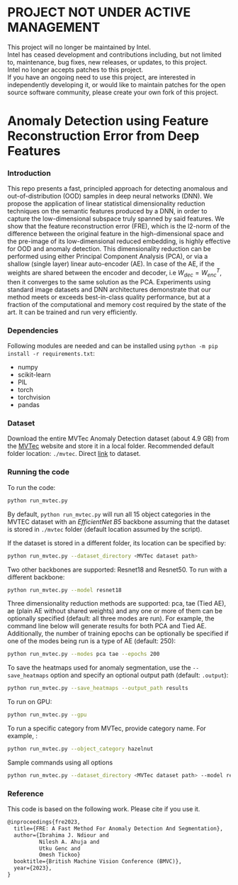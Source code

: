 # PROJECT NOT UNDER ACTIVE MANAGEMENT #  
This project will no longer be maintained by Intel.  
Intel has ceased development and contributions including, but not limited to, maintenance, bug fixes, new releases, or updates, to this project.  
Intel no longer accepts patches to this project.  
 If you have an ongoing need to use this project, are interested in independently developing it, or would like to maintain patches for the open source software community, please create your own fork of this project.  
  
# Anomaly Detection using Feature Reconstruction Error from Deep Features

### Introduction

This repo presents a fast, principled approach for detecting anomalous and out-of-distribution (OOD) samples in deep neural networks (DNN). We propose the application of linear statistical dimensionality reduction techniques on the semantic features produced by a DNN, in order to capture the low-dimensional subspace truly spanned by said features. We show that the feature reconstruction error (FRE), which is the l2-norm of the difference between the original feature in the high-dimensional space and the pre-image of its low-dimensional reduced embedding, is highly effective for OOD and anomaly detection. This dimensionality reduction can be performed using either Principal Component Analysis (PCA), or via a shallow (single layer) linear auto-encoder (AE). In case of the AE, if the weights are shared between the encoder and decoder, i.e $W_{dec} = W_{enc}^T$, then it converges to the same solution as the PCA. Experiments using standard image datasets and DNN architectures demonstrate that our method meets or exceeds best-in-class quality performance, but at a fraction of the computational and memory cost required by the state of the art. It can be trained and run very efficiently.

### Dependencies

Following modules are needed and can be installed using `python -m pip install -r requirements.txt`: 

- numpy  
- scikit-learn  
- PIL  
- torch  
- torchvision  
- pandas

### Dataset

Download the entire MVTec Anomaly Detection dataset (about 4.9 GB) from the [MVTec](https://www.mvtec.com/company/research/datasets/mvtec-ad) website and store it in a local folder. Recommended default folder location: `./mvtec`. Direct [link](https://www.mydrive.ch/shares/38536/3830184030e49fe74747669442f0f282/download/420938113-1629952094/mvtec_anomaly_detection.tar.xz) to dataset.

### Running the code 

To run the code:

```bash
python run_mvtec.py
```

By default, `python run_mvtec.py` will run all 15 object categories in the MVTEC dataset with an *EfficientNet B5* backbone assuming that the dataset is stored in `./mvtec` folder (default location assumed by the script).
    
If the dataset is stored in a different folder, its location can be specified by:

```bash
python run_mvtec.py --dataset_directory <MVTec dataset path>
```
    
Two other backbones are supported: Resnet18 and Resnet50. To run with a different backbone:
    
```bash
python run_mvtec.py --model resnet18
```

Three dimensionality reduction methods are supported: pca, tae (Tied AE), ae (plain AE without shared weights) and any one or more of them can be optionally specified (default: all three modes are run). For example, the command line below will generate results for both PCA and Tied AE. Additionally, the number of training epochs can be optionally be specified if one of the modes being run is a type of AE (default: 250):
    
```bash
python run_mvtec.py --modes pca tae --epochs 200
```

To save the heatmaps used for anomaly segmentation, use the `--save_heatmaps` option and specify an optional output path (default: `.output`):
```bash
python run_mvtec.py --save_heatmaps --output_path results
```
    
To run on GPU:

```bash
python run_mvtec.py --gpu
```
    
To run a specific category from MVTec, provide category name. For example, :

```bash
python run_mvtec.py --object_category hazelnut
```
    
Sample commands using all options

```bash
python run_mvtec.py --dataset_directory <MVTec dataset path> --model resnet18 --object_category hazelnut --gpu --modes pca --save_heatmaps
```

### Reference 
This code is based on the following work. Please cite if you use it.

```tex
@inproceedings{fre2023,
  title={FRE: A Fast Method For Anomaly Detection And Segmentation},
  author={Ibrahima J. Ndiour and
          Nilesh A. Ahuja and
          Utku Genc and
          Omesh Tickoo}
  booktitle={British Machine Vision Conference (BMVC)},
  year={2023},
}
```

<!--
[arxiv version](https://arxiv.org/abs/2203.10422):
```
@misc{https://doi.org/10.48550/arxiv.2203.10422,
  doi = {10.48550/ARXIV.2203.10422},  
  url = {https://arxiv.org/abs/2203.10422},  
  author = {Ndiour, Ibrahima J. and Ahuja, Nilesh A. and Tickoo, Omesh},  
  keywords = {Machine Learning (cs.LG), FOS: Computer and information sciences, FOS: Computer and information sciences},  
  title = {Subspace Modeling for Fast Out-Of-Distribution and Anomaly Detection},  
  publisher = {arXiv},  
  year = {2022},  
  copyright = {arXiv.org perpetual, non-exclusive license}
}
```
-->

<!-- Reviewed 9/11/23 michaelbeale-il -->
